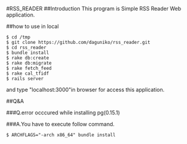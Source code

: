 #RSS_READER
##Introduction
This program is Simple RSS Reader Web application.

##how to use in local

```
$ cd /tmp
$ git clone https://github.com/daguniko/rss_reader.git
$ cd rss_reader
$ bundle install
$ rake db:create
$ rake db:migrate
$ rake fetch_feed
$ rake cal_tfidf
$ rails server
```
and type "localhost:3000"in browser for access this application.

##Q&A

###Q.error occcured while installing pg(0.15.1)

###A.You have to execute follow command.


```
$ ARCHFLAGS="-arch x86_64" bundle install
```
